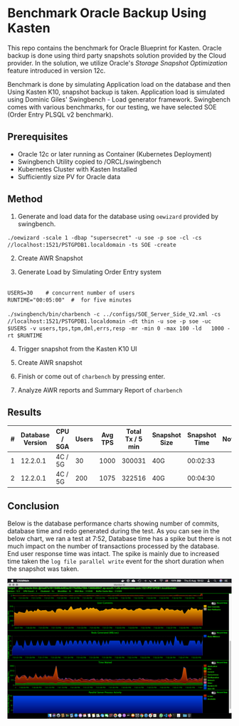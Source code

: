 # Benchmark Oracle Backup Using Kasten

This repo contains the benchmark for Oracle Blueprint for Kasten. Oracle backup is done using third party snapshots solution provided by the Cloud provider. In the solution, we utilize Oracle's *Storage Snapshot Optimization* feature introduced in version 12c. 

Benchmark is done by simulating Application load on the database and then Using Kasten K10, snapshot backup is taken. Application load is simulated using Dominic Giles' Swingbench - Load generator framework. Swingbench comes with various benchmarks, for our testing, we have selected SOE (Order Entry PLSQL v2 benchmark). 

## Prerequisites 

* Oracle 12c or later running as Container (Kubernetes Deployment)
* Swingbench Utility copied to /ORCL/swingbench 
* Kubernetes Cluster with Kasten Installed
* Sufficiently size PV for Oracle data 


## Method

1. Generate and load data for the database using `oewizard` provided by swingbench.

```
./oewizard -scale 1 -dbap "supersecret" -u soe -p soe -cl -cs //localhost:1521/PSTGPDB1.localdomain -ts SOE -create
```

2. Create AWR Snapshot

3. Generate Load by Simulating Order Entry system

```lang=bash 

USERS=30 	# concurrent number of users
RUNTIME="00:05:00"	#  for five minutes

./swingbench/bin/charbench -c ../configs/SOE_Server_Side_V2.xml -cs //localhost:1521/PSTGPDB1.localdomain -dt thin -u soe -p soe -uc $USERS -v users,tps,tpm,dml,errs,resp -mr -min 0 -max 100 -ld   1000 -rt $RUNTIME 
```

4. Trigger snapshot from the Kasten K10 UI

5. Create AWR snapshot

6. Finish or come out of `charbench` by pressing enter. 

7. Analyze AWR reports and Summary Report of `charbench`


 
##  Results

| #   | Database Version | CPU / SGA | Users | Avg TPS | Total Tx / 5 min | Snapshot Size | Snapshot Time | Notes |
| --- | ---------------- | --------- | ----- | ------- | ---------------- | ------------- | ------------- | ----- |
| 1   | 12.2.0.1         | 4C / 5G   | 30    | 1000    | 300031           | 40G           | 00:02:33      |       |
| 2   | 12.2.0.1         | 4C / 5G   | 200   | 1075    | 322516           | 40G           | 00:04:30      |       |

## Conclusion
Below is the database performance charts showing number of commits, database time and redo generated during the test.  As you can see in the below chart, we ran a test at 7:52, Database time has a spike but there is not much impact on the number of transactions processed by the database. End user response time was intact.  The spike is mainly due to increased time taken the `log file parallel write` event for the short duration when the snapshot was taken. 

![Test 1](assets/Test_1_30u.png)
